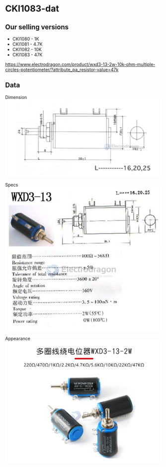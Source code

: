 

# CKI1083-dat 

## Our selling versions 

- CKI1080 - 1K
- CKI1081 - 4.7K
- CKI1082 - 10K
- CKI1083 - 47K 

https://www.electrodragon.com/product/wxd3-13-2w-10k-ohm-multiple-circles-potentiometer/?attribute_pa_resistor-value=47k

## Data 

Dimension
![](2023-12-19-15-21-41.png)

Specs 
![](2023-12-19-15-20-27.png)

Appearance 
![](2023-12-19-15-21-11.png)